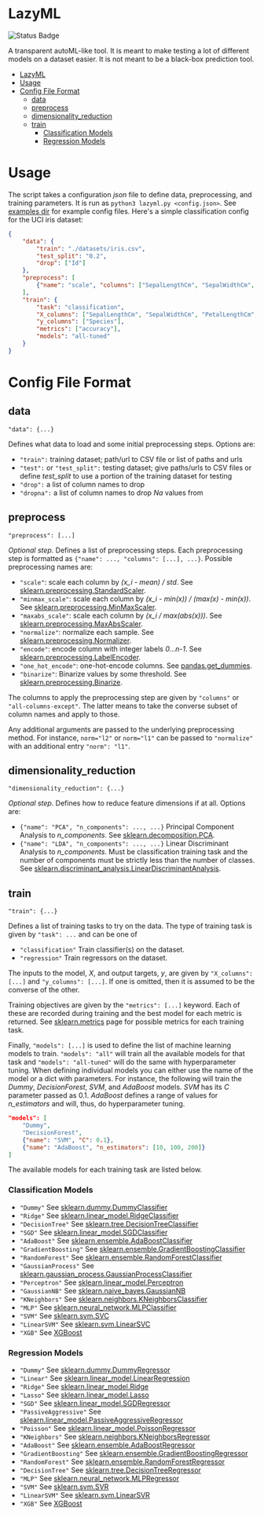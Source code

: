 # LazyML

![Status Badge](https://github.com/Dando18/lazyml/actions/workflows/lazyml-test.yml/badge.svg)

A transparent autoML-like tool.
It is meant to make testing a lot of different models on a dataset easier.
It is not meant to be a black-box prediction tool.

- [LazyML](#lazyml)
- [Usage](#usage)
- [Config File Format](#config-file-format)
  - [data](#data)
  - [preprocess](#preprocess)
  - [dimensionality\_reduction](#dimensionality_reduction)
  - [train](#train)
    - [Classification Models](#classification-models)
    - [Regression Models](#regression-models)

# Usage
The script takes a configuration _json_ file to define data, preprocessing,
and training parameters.
It is run as `python3 lazyml.py <config.json>`.
See [examples dir](examples/) for example config files.
Here's a simple classification config for the UCI iris dataset:

```json
{
    "data": {
        "train": "./datasets/iris.csv",
        "test_split": "0.2",
        "drop": ["Id"]
    },
    "preprocess": [
        {"name": "scale", "columns": ["SepalLengthCm", "SepalWidthCm", "PetalLengthCm", "PetalWidthCm"]}
    ],
    "train": {
        "task": "classification",
        "X_columns": ["SepalLengthCm", "SepalWidthCm", "PetalLengthCm", "PetalWidthCm"],
        "y_columns": ["Species"],
        "metrics": ["accuracy"],
        "models": "all-tuned"
    }
}
```

# Config File Format

## data
`"data": {...}`

Defines what data to load and some initial preprocessing steps. Options are:

- `"train":` training dataset; path/url to CSV file or list of paths and urls
- `"test":` or `"test_split":` testing dataset; give paths/urls to CSV files or define _test\_split_ to use a portion of the training dataset for testing
- `"drop":` a list of column names to drop
- `"dropna":` a list of column names to drop _Na_ values from

## preprocess
`"preprocess": [...]`

_Optional step_.
Defines a list of preprocessing steps. 
Each preprocessing step is formatted as `{"name": ..., "columns": [...], ...}`.
Possible preprocessing names are:

- `"scale"`: scale each column by _(x\_i - mean) / std_. See [sklearn.preprocessing.StandardScaler](https://scikit-learn.org/stable/modules/generated/sklearn.preprocessing.StandardScaler.html).
- `"minmax_scale"`: scale each column by _(x\_i - min(x)) / (max(x) - min(x))_. See [sklearn.preprocessing.MinMaxScaler](https://scikit-learn.org/stable/modules/generated/sklearn.preprocessing.MinMaxScaler.html).
- `"maxabs_scale"`: scale each column by _(x\_i / max(abs(x)))_. See [sklearn.preprocessing.MaxAbsScaler](https://scikit-learn.org/stable/modules/generated/sklearn.preprocessing.MaxAbsScaler.html).
- `"normalize"`: normalize each sample. See [sklearn.preprocessing.Normalizer](https://scikit-learn.org/stable/modules/generated/sklearn.preprocessing.Normalizer.html).
- `"encode"`: encode column with integer labels _0...n-1_. See [sklearn.preprocessing.LabelEncoder](https://scikit-learn.org/stable/modules/generated/sklearn.preprocessing.LabelEncoder.html).
- `"one_hot_encode"`: one-hot-encode columns. See [pandas.get_dummies](https://pandas.pydata.org/docs/reference/api/pandas.get_dummies.html).
- `"binarize"`: Binarize values by some threshold. See [sklearn.preprocessing.Binarize](https://scikit-learn.org/stable/modules/generated/sklearn.preprocessing.Binarize.html).

The columns to apply the preprocessing step are given by `"columns"` or `"all-columns-except"`. The latter means to take the converse subset of column names and apply to those.

Any additional arguments are passed to the underlying preprocessing method. For instance, `norm="l2"` or `norm="l1"` can be passed to `"normalize"` with an additional entry `"norm": "l1"`.

## dimensionality_reduction
`"dimensionality_reduction": {...}`

_Optional step_. Defines how to reduce feature dimensions if at all. Options are:

- `{"name": "PCA", "n_components": ..., ...}` Principal Component Analysis to _n\_components_. See [sklearn.decomposition.PCA](https://scikit-learn.org/stable/modules/generated/sklearn.decomposition.PCA.html).
- `{"name": "LDA", "n_components": ..., ...}` Linear Discriminant Analysis to _n\_components_. Must be classification training task and the number of components must be strictly less than the number of classes. See [sklearn.discriminant_analysis.LinearDiscriminantAnalysis](https://scikit-learn.org/stable/modules/generated/sklearn.discriminant_analysis.LinearDiscriminantAnalysis.html).

## train
`"train": {...}`

Defines a list of training tasks to try on the data. 
The type of training task is given by `"task": ...` and can be one of

- `"classification"`  Train classifier(s) on the dataset.
- `"regression"` Train regressors on the dataset.

The inputs to the model, _X_, and output targets, _y_, are given by `"X_columns": [...]` and `"y_columns": [...]`. If one is omitted, then it is assumed to be the converse of the other.

Training objectives are given by the `"metrics": [...]` keyword.
Each of these are recorded during training and the best model for
each metric is returned. See [sklearn.metrics](https://scikit-learn.org/stable/modules/model_evaluation.html#common-cases-predefined-values) page for possible metrics for each training task.

Finally, `"models": [...]` is used to define the list of machine learning models to train. `"models": "all"` will train all the available models for that task and `"models": "all-tuned"` will do the same with hyperparameter tuning.
When defining individual models you can either use the name of the model or a dict with parameters. For instance, the following will train the _Dummy_, _DecisionForest_, _SVM_, and _AdaBoost_ models. _SVM_ has its _C_ parameter passed as 0.1. _AdaBoost_ defines a range of values for _n\_estimators_ and will, thus, do hyperparameter tuning.

```json
"models": [
    "Dummy",
    "DecisionForest",
    {"name": "SVM", "C": 0.1},
    {"name": "AdaBoost", "n_estimators": [10, 100, 200]}
]
```

The available models for each training task are listed below.

### Classification Models

- `"Dummy"` See [sklearn.dummy.DummyClassifier](https://scikit-learn.org/stable/modules/generated/sklearn.dummy.DummyClassifier.html)
- `"Ridge"` See [sklearn.linear_model.RidgeClassifier](https://scikit-learn.org/stable/modules/generated/sklearn.linear_model.RidgeClassifier.html)
- `"DecisionTree"` See [sklearn.tree.DecisionTreeClassifier](https://scikit-learn.org/stable/modules/generated/sklearn.tree.DecisionTreeClassifier.html)
- `"SGD"` See [sklearn.linear_model.SGDClassifier](https://scikit-learn.org/stable/modules/generated/sklearn.linear_model.SGDClassifier.html)
- `"AdaBoost"` See [sklearn.ensemble.AdaBoostClassifier](https://scikit-learn.org/stable/modules/generated/sklearn.ensemble.AdaBoostClassifier.html)
- `"GradientBoosting"` See [sklearn.ensemble.GradientBoostingClassifier](https://scikit-learn.org/stable/modules/generated/sklearn.ensemble.GradientBoostingClassifier.html)
- `"RandomForest"` See [sklearn.ensemble.RandomForestClassifier](https://scikit-learn.org/stable/modules/generated/sklearn.ensemble.RandomForestClassifier.html)
- `"GaussianProcess"` See [sklearn.gaussian_process.GaussianProcessClassifier](https://scikit-learn.org/stable/modules/generated/sklearn.gaussian_process.GaussianProcessClassifier.html)
- `"Perceptron"` See [sklearn.linear_model.Perceptron](https://scikit-learn.org/stable/modules/generated/sklearn.linear_model.Perceptron.html)
- `"GaussianNB"` See [sklearn.naive_bayes.GaussianNB](https://scikit-learn.org/stable/modules/generated/sklearn.naive_bayes.GaussianNB.html)
- `"KNeighbors"` See [sklearn.neighbors.KNeighborsClassifier](https://scikit-learn.org/stable/modules/generated/sklearn.neighbors.KNeighborsClassifier.html)
- `"MLP"` See [sklearn.neural_network.MLPClassifier](https://scikit-learn.org/stable/modules/generated/sklearn.neural_network.MLPClassifier.html)
- `"SVM"` See [sklearn.svm.SVC](https://scikit-learn.org/stable/modules/generated/sklearn.svm.SVC.html)
- `"LinearSVM"` See [sklearn.svm.LinearSVC](https://scikit-learn.org/stable/modules/generated/sklearn.svm.LinearSVC.html)
- `"XGB"` See [XGBoost](https://xgboost.readthedocs.io/en/latest/python/python_api.html#xgboost.XGBClassifier)

### Regression Models

- `"Dummy"` See [sklearn.dummy.DummyRegressor](https://scikit-learn.org/stable/modules/generated/sklearn.dummy.DummyRegressor.html)
- `"Linear"` See [sklearn.linear_model.LinearRegression](https://scikit-learn.org/stable/modules/generated/sklearn.linear_model.LinearRegression.html)
- `"Ridge"` See [sklearn.linear_model.Ridge](https://scikit-learn.org/stable/modules/generated/sklearn.linear_model.Ridge.html)
- `"Lasso"` See [sklearn.linear_model.Lasso](https://scikit-learn.org/stable/modules/generated/sklearn.linear_model.Lasso.html)
- `"SGD"` See [sklearn.linear_model.SGDRegressor](https://scikit-learn.org/stable/modules/generated/sklearn.linear_model.SGDRegressor.html)
- `"PassiveAggressive"` See [sklearn.linear_model.PassiveAggressiveRegressor](https://scikit-learn.org/stable/modules/generated/sklearn.linear_model.PassiveAggressiveRegressor.html)
- `"Poisson"` See [sklearn.linear_model.PoissonRegressor](https://scikit-learn.org/stable/modules/generated/sklearn.linear_model.PoissonRegressor.html)
- `"KNeighbors"` See [sklearn.neighbors.KNeighborsRegressor](https://scikit-learn.org/stable/modules/generated/sklearn.neighbors.KNeighborsRegressor.html)
- `"AdaBoost"` See [sklearn.ensemble.AdaBoostRegressor](https://scikit-learn.org/stable/modules/generated/sklearn.ensemble.AdaBoostRegressor.html)
- `"GradientBoosting"` See [sklearn.ensemble.GradientBoostingRegressor](https://scikit-learn.org/stable/modules/generated/sklearn.ensemble.GradientBoostingRegressor.html)
- `"RandomForest"` See [sklearn.ensemble.RandomForestRegressor](https://scikit-learn.org/stable/modules/generated/sklearn.ensemble.RandomForestRegressor.html)
- `"DecisionTree"` See [sklearn.tree.DecisionTreeRegressor](https://scikit-learn.org/stable/modules/generated/sklearn.tree.DecisionTreeRegressor.html)
- `"MLP"` See [sklearn.neural_network.MLPRegressor](https://scikit-learn.org/stable/modules/generated/sklearn.neural_network.MLPRegressor.html)
- `"SVM"` See [sklearn.svm.SVR](https://scikit-learn.org/stable/modules/generated/sklearn.svm.SVR.html)
- `"LinearSVM"` See [sklearn.svm.LinearSVR](https://scikit-learn.org/stable/modules/generated/sklearn.svm.LinearSVR.html)
- `"XGB"` See [XGBoost](https://xgboost.readthedocs.io/en/latest/python/python_api.html#xgboost.XGBRegressor)